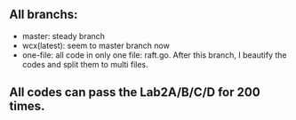 ## All branchs:
- master: steady branch
- wcx(latest): seem to master branch now
- one-file: all code in only one file: raft.go. After this branch, I beautify the codes and split them to multi files.

## All codes can pass the Lab2A/B/C/D for 200 times.

